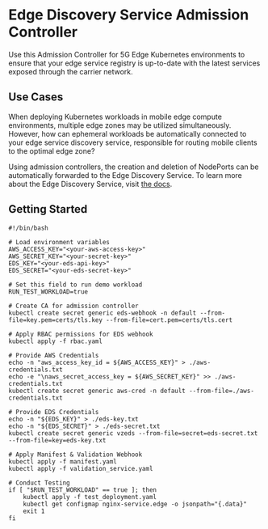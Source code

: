 # Edge Discovery Service Admission Controller 
Use this Admission Controller for 5G Edge Kubernetes environments to ensure that your edge service registry is up-to-date with the latest services exposed through the carrier network.

## Use Cases
When deploying Kubernetes workloads in mobile edge compute environments, multiple edge zones may be utilized simultaneously. However, how can ephemeral workloads be automatically connected to your edge service discovery service, responsible for routing mobile clients to the optimal edge zone?

Using admission controllers, the creation and deletion of NodePorts can be automatically forwarded to the Edge Discovery Service. To learn more about the Edge Discovery Service, visit [the docs](https://www.verizon.com/business/5g-edge-portal/documentation/verizon-5g-edge-discovery-service.html). 


## Getting Started
```
#!/bin/bash

# Load environment variables
AWS_ACCESS_KEY="<your-aws-access-key>" 
AWS_SECRET_KEY="<your-secret-key>"
EDS_KEY="<your-eds-api-key>"
EDS_SECRET="<your-eds-secret-key>"

# Set this field to run demo workload
RUN_TEST_WORKLOAD=true

# Create CA for admission controller
kubectl create secret generic eds-webhook -n default --from-file=key.pem=certs/tls.key --from-file=cert.pem=certs/tls.cert

# Apply RBAC permissions for EDS webhook
kubectl apply -f rbac.yaml

# Provide AWS Credentials
echo -n "aws_access_key_id = ${AWS_ACCESS_KEY}" > ./aws-credentials.txt
echo -e "\naws_secret_access_key = ${AWS_SECRET_KEY}" >> ./aws-credentials.txt
kubectl create secret generic aws-cred -n default --from-file=./aws-credentials.txt

# Provide EDS Credentials
echo -n "${EDS_KEY}" > ./eds-key.txt
echo -n "${EDS_SECRET}" > ./eds-secret.txt
kubectl create secret generic vzeds --from-file=secret=eds-secret.txt --from-file=key=eds-key.txt

# Apply Manifest & Validation Webhook
kubectl apply -f manifest.yaml
kubectl apply -f validation_service.yaml

# Conduct Testing
if [ "$RUN_TEST_WORKLOAD" == true ]; then
	kubectl apply -f test_deployment.yaml
	kubectl get configmap nginx-service.edge -o jsonpath="{.data}"
	exit 1
fi
```